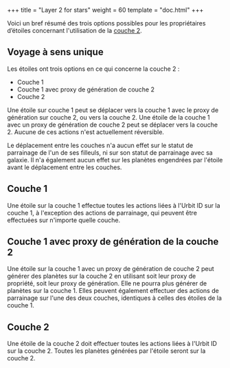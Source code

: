 +++
title = "Layer 2 for stars"
weight = 60
template = "doc.html"
+++

Voici un bref résumé des trois options possibles pour les propriétaires d’étoiles concernant l'utilisation de la [couche 2](https://developers.urbit.org/reference/glossary/rollups).

## Voyage à sens unique

Les étoiles ont trois options en ce qui concerne la couche 2 :

- Couche 1
- Couche 1 avec proxy de génération de couche 2
- Couche 2

Une étoile sur couche 1 peut se déplacer vers la couche 1 avec le proxy de génération sur couche 2, ou vers la couche 2. Une étoile de la couche 1 avec un proxy de génération de couche 2 peut se déplacer vers la couche 2. Aucune de ces actions n'est actuellement réversible.

Le déplacement entre les couches n'a aucun effet sur le statut de parrainage de l'un de ses filleuls, ni sur son statut de parrainage avec sa galaxie. Il n'a également aucun effet sur les planètes engendrées par l'étoile avant le déplacement entre les couches.

## Couche 1

Une étoile sur la couche 1 effectue toutes les actions liées à l'Urbit ID sur la couche 1, à l'exception des actions de parrainage, qui peuvent être effectuées sur n'importe quelle couche.

## Couche 1 avec proxy de génération de la couche 2

Une étoile sur la couche 1 avec un proxy de génération de couche 2 peut générer des planètes sur la couche 2 en utilisant soit leur proxy de propriété, soit leur proxy de génération. Elle ne pourra plus générer de planètes sur la couche 1. Elles peuvent également effectuer des actions de parrainage sur l'une des deux couches, identiques à celles des étoiles de la couche 1.

## Couche 2

Une étoile de la couche 2 doit effectuer toutes les actions liées à l'Urbit ID sur la couche 2. Toutes les planètes générées par l'étoile seront sur la couche 2.
